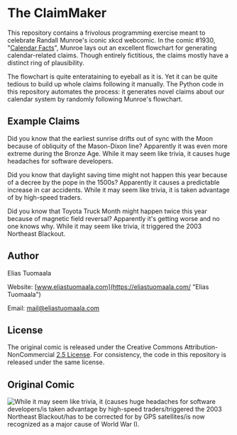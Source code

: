 # The ClaimMaker

This repository contains a frivolous programming exercise meant to celebrate Randall Munroe's iconic xkcd webcomic. In the comic #1930, "[Calendar Facts](https://xkcd.com/1930/ "Calendar Facts")", Munroe lays out an excellent flowchart for generating calendar-related claims. Though entirely fictitious, the claims mostly have a distinct ring of plausibility.

The flowchart is quite enterataining to eyeball as it is. Yet it can be quite tedious to build up whole claims following it manually. The Python code in this repository automates the process: it generates novel claims about our calendar system by randomly following Munroe's flowchart.

## Example Claims

Did you know that the earliest sunrise drifts out of sync with the Moon because of obliquity of the Mason-Dixon line? Apparently it was even more extreme during the Bronze Age. While it may seem like trivia, it causes huge headaches for software developers.

Did you know that daylight saving time might not happen this year because of a decree by the pope in the 1500s? Apparently it causes a predictable increase in car accidents. While it may seem like trivia, it is taken advantage of by high-speed traders.

Did you know that Toyota Truck Month might happen twice this year because of magnetic field reversal? Apparently it's getting worse and no one knows why. While it may seem like trivia, it triggered the 2003 Northeast Blackout.

## Author

Elias Tuomaala

Website: [www.eliastuomaala.com](https://eliastuomaala.com/ "Elias Tuomaala")

Email: mail@eliastuomaala.com

## License

The original comic is released under the Creative Commons Attribution-NonCommercial [2.5 License](http://creativecommons.org/licenses/by-nc/2.5/). For consistency, the code in this repository is released under the same license.

## Original Comic

![While it may seem like trivia, it (causes huge headaches for software developers/is taken advantage by high-speed traders/triggered the 2003 Northeast Blackout/has to be corrected for by GPS satellites/is now recognized as a major cause of World War I).](https://imgs.xkcd.com/comics/calendar_facts_2x.png)
